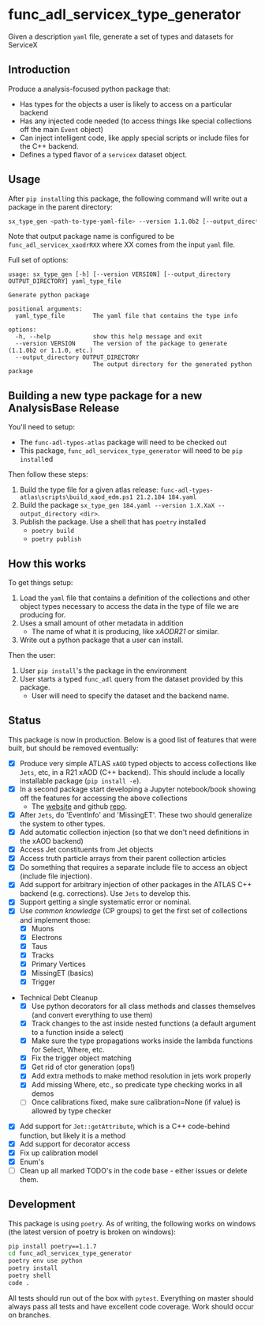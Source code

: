 # func_adl_servicex_type_generator

 Given a description `yaml` file, generate a set of types and datasets for ServiceX

## Introduction

Produce a analysis-focused python package that:

* Has types for the objects a user is likely to access on a particular backend
* Has any injected code needed (to access things like special collections off the main `Event` object)
* Can inject intelligent code, like apply special scripts or include files for the C++ backend.
* Defines a typed flavor of a `servicex` dataset object.

## Usage

After `pip install`ing this package, the following command will write out a package in the parent directory:

```bash
sx_type_gen <path-to-type-yaml-file> --version 1.1.0b2 [--output_directory <dir-for-output>]
```

Note that output package name is configured to be `func_adl_servicex_xaodrRXX` where XX comes
from the input `yaml` file.

Full set of options:

```text
usage: sx_type_gen [-h] [--version VERSION] [--output_directory OUTPUT_DIRECTORY] yaml_type_file

Generate python package

positional arguments:
  yaml_type_file        The yaml file that contains the type info

options:
  -h, --help            show this help message and exit
  --version VERSION     The version of the package to generate (1.1.0b2 or 1.1.0, etc.)
  --output_directory OUTPUT_DIRECTORY
                        The output directory for the generated python package
```

## Building a new type package for a new AnalysisBase Release

You'll need to setup:

* The `func-adl-types-atlas` package will need to be checked out
* This package, `func_adl_servicex_type_generator` will need to be `pip install`ed

Then follow these steps:

1. Build the type file for a given atlas release: `func-adl-types-atlas\scripts\build_xaod_edm.ps1 21.2.184 184.yaml`
1. Build the package `sx_type_gen 184.yaml --version 1.X.XaX --output_directory <dir>`.
1. Publish the package. Use a shell that has `poetry` installed
   * `poetry build`
   * `poetry publish`

## How this works

To get things setup:

1. Load the `yaml` file that contains a definition of the collections and other object types necessary to access the data in the type of file we are producing for.
1. Uses a small amount of other metadata in addition
    * The name of what it is producing, like _xAODR21_ or similar.
1. Write out a python package that a user can install.

Then the user:

1. User `pip install`'s the package in the environment
1. User starts a typed `func_adl` query from the dataset provided by this package.
    * User will need to specify the dataset and the backend name.

## Status

This package is now in production. Below is a good list of features that were built, but should be removed eventually:

* [x] Produce very simple ATLAS `xAOD` typed objects to access collections like `Jets`, etc, in a R21 xAOD (C++ backend). This should include a locally installable package (`pip install -e`).
* [x] In a second package start developing a Jupyter notebook/book showing off the features for accessing the above collections
  * The [website](https://gordonwatts.github.io/xaod_usage) and github [repo](https://github.com/gordonwatts/xaod_usage).
* [x] After `Jets`, do 'EventInfo' and 'MissingET'. These two should generalize the system to other types.
* [x] Add automatic collection injection (so that we don't need definitions in the xAOD backend)
* [x] Access Jet constituents from Jet objects
* [x] Access truth particle arrays from their parent collection articles
* [x] Do something that requires a separate include file to access an object (include file injection).
* [x] Add support for arbitrary injection of other packages in the ATLAS C++ backend (e.g. corrections). Use `Jets` to develop this.
* [x] Support getting a single systematic error or nominal.
* [x] Use _common knowledge_ (CP groups) to get the first set of collections and implement those:
  * [x] Muons
  * [x] Electrons
  * [x] Taus
  * [x] Tracks
  * [x] Primary Vertices
  * [x] MissingET (basics)
  * [x] Trigger
* Technical Debt Cleanup
  * [x] Use python decorators for all class methods and classes themselves (and convert everything to use them)
  * [x] Track changes to the ast inside nested functions (a default argument to a function inside a select)
  * [x] Make sure the type propagations works inside the lambda functions for Select, Where, etc.
  * [x] Fix the trigger object matching
  * [x] Get rid of ctor generation (ops!)
  * [x] Add extra methods to make method resolution in jets work properly
  * [x] Add missing Where, etc., so predicate type checking works in all demos
  * [ ] Once calibrations fixed, make sure calibration=None (if value) is allowed by type checker
* [x] Add support for `Jet::getAttribute`, which is a C++ code-behind function, but likely it is a method
* [x] Add support for decorator access
* [x] Fix up calibration model
* [x] Enum's
* [ ] Clean up all marked TODO's in the code base - either issues or delete them.

## Development

This package is using `poetry`. As of writing, the following works on windows (the latest version of poetry is broken on windows):

```bash
pip install poetry==1.1.7
cd func_adl_servicex_type_generator
poetry env use python
poetry install
poetry shell
code .
```

All tests should run out of the box with `pytest`. Everything on master should always pass all tests and have excellent code coverage. Work should occur on branches.
